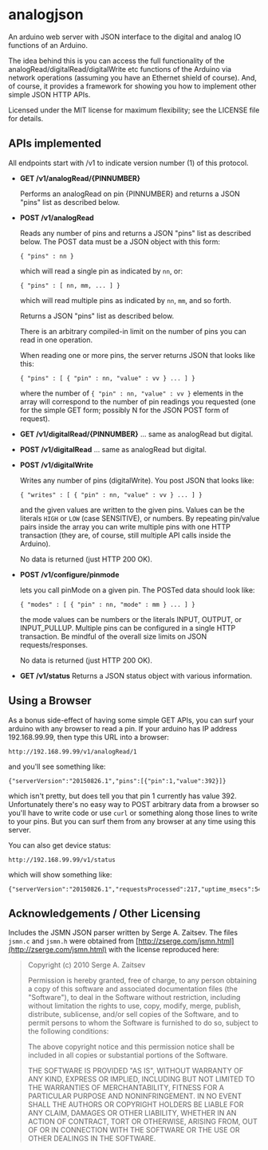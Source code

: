 # analogjson

An arduino web server with JSON interface to the digital and analog IO functions of an Arduino.

The idea behind this is you can access the full functionality of the analogRead/digitalRead/digitalWrite etc functions of the Arduino via network operations (assuming you have an Ethernet shield of course). And, of course, it provides a framework for showing you how to implement other simple JSON HTTP APIs.

Licensed under the MIT license for maximum flexibility; see the LICENSE file for details.


## APIs implemented

All endpoints start with /v1 to indicate version number (1) of this protocol.

* **GET /v1/analogRead/{PINNUMBER}**

    Performs an analogRead on pin {PINNUMBER} and returns a JSON "pins" list as described below.

* **POST /v1/analogRead**

    Reads any number of pins and returns a JSON "pins" list as described below. The POST data must be a JSON object with this form:

    `{ "pins" : nn }`

    which will read a single pin as indicated by `nn`, or:

    `{ "pins" : [ nn, mm, ... ] }`

    which will read multiple pins as indicated by `nn`, `mm`, and so forth.

    Returns a JSON "pins" list as described below.

    There is an arbitrary compiled-in limit on the number of pins you can read in one operation.

    When reading one or more pins, the server returns JSON that looks like this:

    `{ "pins" : [ { "pin" : nn, "value" : vv } ... ] }`

    where the number of `{ "pin" : nn, "value" : vv }` elements in the array will correspond to the number of pin readings you requested (one for the simple GET form; possibly N for the JSON POST form of request).


* **GET /v1/digitalRead/{PINNUMBER}** ... same as analogRead but digital.

* **POST /v1/digitalRead** ... same as analogRead but digital.

* **POST /v1/digitalWrite**

    Writes any number of pins (digitalWrite). You post JSON that looks like:

    `{ "writes" : [ { "pin" : nn, "value" : vv } ... ] }`

    and the given values are written to the given pins. Values can be the literals `HIGH` or `LOW` (case SENSITIVE), or numbers. By repeating pin/value pairs inside the array you can write multiple pins with one HTTP transaction (they are, of course, still multiple API calls inside the Arduino).

    No data is returned (just HTTP 200 OK).

* **POST /v1/configure/pinmode**

    lets you call pinMode on a given pin. The POSTed data should look like:

    `{ "modes" : [ { "pin" : nn, "mode" : mm } ... ] }`

    the mode values can be numbers or the literals INPUT, OUTPUT, or INPUT_PULLUP. Multiple pins can be configured in a single HTTP transaction. Be mindful of the overall size limits on JSON requests/responses.

    No data is returned (just HTTP 200 OK).

* **GET /v1/status** Returns a JSON status object with various information.

## Using a Browser

As a bonus side-effect of having some simple GET APIs, you can surf your arduino with any browser to read a pin. If your arduino has IP address 192.168.99.99, then type this URL into a browser:

    http://192.168.99.99/v1/analogRead/1

and you'll see something like:

    {"serverVersion":"20150826.1","pins":[{"pin":1,"value":392}]}

which isn't pretty, but does tell you that pin 1 currently has value 392. Unfortunately there's no easy way to POST arbitrary data from a browser so you'll have to write code or use `curl` or something along those lines to write to your pins. But you can surf them from any browser at any time using this server.

You can also get device status:

    http://192.168.99.99/v1/status

which will show something like:

    {"serverVersion":"20150826.1","requestsProcessed":217,"uptime_msecs":54001313}

## Acknowledgements / Other Licensing

Includes the JSMN JSON parser written by Serge A. Zaitsev. The files `jsmn.c` and `jsmn.h` were obtained from [http://zserge.com/jsmn.html](http://zserge.com/jsmn.html) with the license reproduced here:


>Copyright (c) 2010 Serge A. Zaitsev
>
>Permission is hereby granted, free of charge, to any person obtaining a copy
>of this software and associated documentation files (the "Software"), to deal
>in the Software without restriction, including without limitation the rights
>to use, copy, modify, merge, publish, distribute, sublicense, and/or sell
>copies of the Software, and to permit persons to whom the Software is
>furnished to do so, subject to the following conditions:
>
>The above copyright notice and this permission notice shall be included in
>all copies or substantial portions of the Software.
>
>THE SOFTWARE IS PROVIDED "AS IS", WITHOUT WARRANTY OF ANY KIND, EXPRESS OR
>IMPLIED, INCLUDING BUT NOT LIMITED TO THE WARRANTIES OF MERCHANTABILITY,
>FITNESS FOR A PARTICULAR PURPOSE AND NONINFRINGEMENT. IN NO EVENT SHALL THE
>AUTHORS OR COPYRIGHT HOLDERS BE LIABLE FOR ANY CLAIM, DAMAGES OR OTHER
>LIABILITY, WHETHER IN AN ACTION OF CONTRACT, TORT OR OTHERWISE, ARISING FROM,
>OUT OF OR IN CONNECTION WITH THE SOFTWARE OR THE USE OR OTHER DEALINGS IN
>THE SOFTWARE.
>
